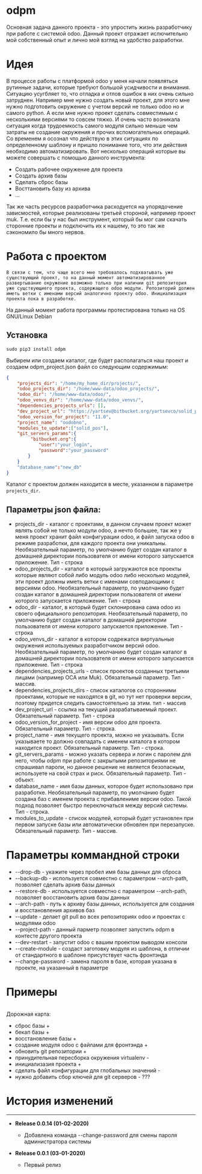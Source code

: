 # odpm

Основная задача данного проекта - это упростить жизнь разработчику при работе с системой odoo. Данный проект отражает ислючительно мой собственный опыт и лично мой взгляд на удобство разработки.

# Идея
В процессе работы с платформой odoo у меня начали появляться рутинные задачи, которые требуют большой усидчивости и внимания. Ситуацию усугбляет то, что отладка и отлов ошибок в них очень сильно затруднен. Например мне нужно создать новый проект, для этого мне нужно подготовить окружение с учетом версий не только odoo но и самого python. А если мне нужно проект сделать совместимым с несколькими версиями то совсем тяжко. И очень часто возникала ситуация когда трудоемкость самого модуля сильно меньше чем затраты не создание окружения и прочих вспомогательных операций. Со временем я осознал что действую в этих ситуациях по определенному шаблону и пришло понимание того, что эти действия необходимо автоматизировать. Вот несколько операций которые вы можете совершать с помощью данного инструмента:
- Создать рабочее окружение для проекта
- Создать архив базы
- Сделать сброс базы
- Восттановить базу из архива
- ...

Так же часть ресурсов разработчика расходуется на упорядочение зависмостей, которые реализованы третьей стороной, например проект muk. Т.е. если бы у нас был инструмент, который бы мог сам скачать сторонние проекты и подключить их к нашему, то это так же сэкономило бы много нервов.

# Работа с проектом
```
В связи с тем, что чаще всего мне требовалось подхватывать уже существующий проект, то на данный момент автоматизированное развертывание окружение возможно только при наличии git репозитория уже сущствующиего проекта, содержащего odoo модули. Репозиторий должен иметь ветки с именами версий аналогично проекту odoo. Инициализация проекта пока в разработке.
```

На данный момент работа программы протестирована только на OS GNU/Linux Debian



## Установка
```
sudo pip3 install odpm
```
Выбирем или создаем каталог, где будет располагаться наш проект и создаем odpm_project.json файл со следующим содержимым:
```json
{
    "projects_dir": "/home/my_home_dir/projects/",
    "odoo_projects_dir": "/home/www-data/odoo_projects/",
    "odoo_dir": "/home/www-data/odoo/",
    "odoo_venvs_dir": "/home/www-data/odoo_venvs/",
    "dependencies_projects_urls": [],
    "dev_project_url": "https://yartsev@bitbucket.org/yartsevco/solid_pos.git",
    "odoo_version_for_project": "11.0",
    "project_name": "oodobno",
    "modules_to_update":["solid_pos"],
    "git_servers_params":{
         "bitbucket.org":{
            "user":"your_login",
            "password":"your_password"
        }
    }
    "database_name":"new_db"
}
```
Каталог с проектом должен находится в месте, указанном в параметре `projects_dir`.

## Параметры json файла:
- projects_dir - каталог с проектами, в данном случаем проект может являть собой не только модули odoo, а нечто большее, так же у меня проект хранит файл конфигурации odoo, и файл запуска odoo в режиме разработки, для каждого проекта они уникальны. Необязательный параметр, по умолчанию будет создан каталог в домашней директории пользователя от имени которого запускается приложение. Тип - строка
- odoo_projects_dir - каталог в который загружаются все проекты которые являют собой либо модуль odoo либо несколько модулей, эти проект должны иметь ветки с именами совподающими с версиями odoo. Необязательный параметр, по умолчанию будет создан каталог в домашней директории пользователя от имени которого запускается приложение. Тип - строка
- odoo_dir - каталог, в который будет склонирована сама odoo из своего официального репозитория. Необязательный параметр, по умолчанию будет создан каталог в домашней директории пользователя от имени которого запускается приложение. Тип - строка
- odoo_venvs_dir - каталог в котором содрежатся виртуальные окружения используемых разработчиком версий odoo. Необязательный параметр, по умолчанию будет создан каталог в домашней директории пользователя от имени которого запускается приложение. Тип - строка
- dependencies_projects_urls - список проектов созданных третьими лицами (например OCA или Muk). Обязательный параметр. Тип - массив.
- dependencies_projects_dirs - список каталогов со сторонними проектами, которые не находятся в git, но тут нет проверки версии, поэтому придется следить самостоятельно за этим. тип - массив
- dev_project_url - ссылка на текущий разрабатываемый проект. Обязательный параметр. Тип - строка
- odoo_version_for_project - имя версии odoo для проекта. Обязательный параметр. Тип - строка.
- project_name - имя текущего проекта, можно не указывать. Если указываете то должно совпадать с именем каталога в котором находится проект. Обязательный параметр. Тип - строка.
- git_servers_params -  можно указать сервера и логин с паролем для него, чтобы odpm при работе с закрытыми репозиториями не спрашивал пароли, но данное решение не является безопасным, используете на свой страх и риск. Обязательный параметр. Тип - объект.
- database_name - имя базы данных, которое будет использовано при разработке. Необязательный параметр, по умолчанию будет создана баз с именем проекта с прибавлениме версии odoo. Такой подход позволяет быстро переключаться между версий системы. Тип - строка.
- modules_to_update -  список модулей, который будет установлен при первом запуске базы или автоматически обновлен при перезапуске. Обязательный параметр. Тип - массив.

# Параметры коммандной строки

* --drop-db - укажите через пробел имя базы данных для сброса
* --backup-db - используется совместно с параметром --arch-path, позволяет сделать архив базы данных
* --restore-db - используется совместно с параметром --arch-path, позволяет восстановить архив базы данных
* --arch-path - путь к архиву базы данных, используется для создания и восстановления архивов баз
* --update -  делает  git pull во всех репозиториях odoo и проектах с модулями odoo
* --project-path - данный парметр позволяет запустить odpm в контесте другого проекта
* --dev-restart - запустит odoo с вашим проектом выводом консоли
* --create-module - создаст заготовку модуля из шаблона, в отличии от стандартного в шаблоне присутствует часть фронтэнда
* --change-password - замена пароля в базе, которая указана в проекте, на указанный в параметре

# Примеры

```

```

 Дорожная карта:
 - сброс базы +
 - бекап базы +
 - восстановление базы +
 - создание модуля odoo с файлами для фронтэнда +
 - обновить git репозитории +
 - принудительная пересборка окружения virtualenv -
 - инициализазия проекта +
 - сделать файл конфигурации для глобальных значений -
 - нужно добавить сбор ключей для git серверов - ???

# История изменений
*****************

* **Release 0.0.14 (01-02-2020)**

  * Добавлена команда --change-password  для смены пароля администратора системы

* **Release 0.0.1 (03-01-2020)**

  * Первый релиз